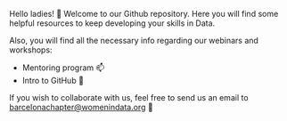 Hello ladies! 👋
Welcome to our Github repository. Here you will find some helpful resources to keep developing your skills in Data.

Also, you will find all the necessary info regarding our webinars and workshops:

- Mentoring program 📫
- Intro to GitHub 🌱


If you wish to collaborate with us, feel free to send us an email to barcelonachapter@womenindata.org 💞️
